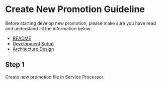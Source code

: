 # Create New Promotion Guideline

Before starting develop new promotion, please make sure you have read and understand all the information below:
- [README](../blob/main/README.md)
- [Development Setup](dev-setup.md)
- [Architecture Design](architecture-design.md)

## Step 1
Create new promotion file in Service Processor.
